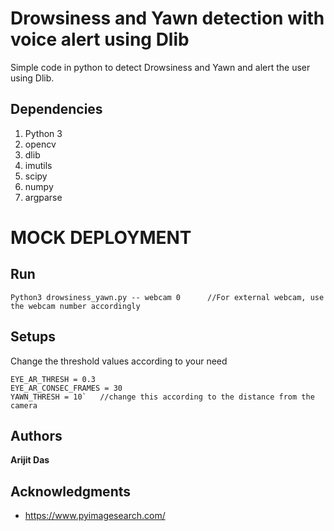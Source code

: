 # Drowsiness and Yawn detection with voice alert using Dlib

Simple code in python to detect Drowsiness and Yawn and alert the user using Dlib.

## Dependencies

1. Python 3
2. opencv
3. dlib
4. imutils
5. scipy
6. numpy
7. argparse




# MOCK DEPLOYMENT
## Run 

```
Python3 drowsiness_yawn.py -- webcam 0		//For external webcam, use the webcam number accordingly
```

## Setups

Change the threshold values according to your need
```
EYE_AR_THRESH = 0.3
EYE_AR_CONSEC_FRAMES = 30
YAWN_THRESH = 10`	//change this according to the distance from the camera
```

## Authors

**Arijit Das** 


## Acknowledgments

* https://www.pyimagesearch.com/



